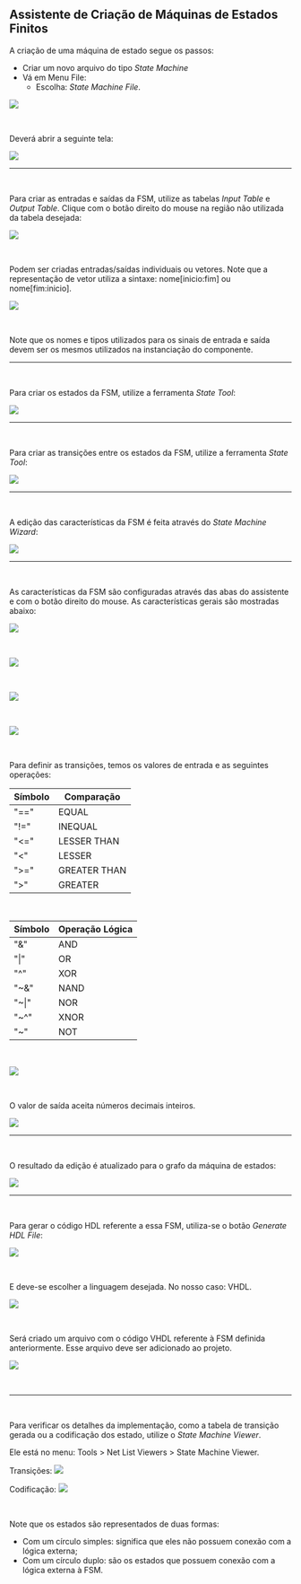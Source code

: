 ## Assistente de Criação de Máquinas de Estados Finitos

A criação de uma máquina de estado segue os passos:

-   Criar um novo arquivo do tipo _State Machine_
-   Vá em Menu File:
    -   Escolha: _State Machine File_.

![](../imagensQuartus/novaMaquinaEstado.png)

<br>

Deverá abrir a seguinte tela:

![](../imagensQuartus/telaCriarFSM-1.png)

***

<br>

Para criar as entradas e saídas da FSM, utilize as tabelas _Input Table_ e _Output Table_. Clique com o botão direito do mouse na região não utilizada da tabela desejada:

![](../imagensQuartus/telaCriarFSM-InputOutputTable-2A1.png)

<br>

Podem ser criadas entradas/saídas individuais ou vetores. Note que a representação de vetor utiliza a sintaxe: nome\[inicio:fim\] ou nome\[fim:inicio\].

![](../imagensQuartus/telaCriarFSM-InputOutputTable-2B.png)

<br>

Note que os nomes e tipos utilizados para os sinais de entrada e saída devem ser os mesmos utilizados na instanciação do componente.

***

<br>

Para criar os estados da FSM, utilize a ferramenta _State Tool_:

![](../imagensQuartus/telaCriarFSM-DetalhePainel-1A.png)

***

<br>

Para criar as transições entre os estados da FSM, utilize a ferramenta _State Tool_:

![](../imagensQuartus/telaCriarFSM-DetalhePainel-1B.png)

***

<br>

A edição das características da FSM é feita através do _State Machine Wizard_:

![](../imagensQuartus/telaCriarFSM-StateMachineWizard-1.png)

***

<br>

As características da FSM são configuradas através das abas do assistente e com o botão direito do mouse. As características gerais são mostradas abaixo:


![](../imagensQuartus/telaCriarFSM-StateMachineWizard-2.png)

<br>

![](../imagensQuartus/telaCriarFSM-StateMachineWizard-3.png)

<br>

![](../imagensQuartus/telaCriarFSM-StateMachineWizard-4.png)

<br>

![](../imagensQuartus/telaCriarFSM-StateMachineWizard-5.png)

<br>

Para definir as transições, temos os valores de entrada e as seguintes operações:

 Símbolo | Comparação
--------------|------------------------
 "==" | EQUAL
 "!=" | INEQUAL
 "<=" | LESSER THAN
 "<"  | LESSER
 ">=" | GREATER THAN
 ">"  | GREATER

<br>

 Símbolo | Operação Lógica
--------------|-------------------
 "&" | AND
 "\|" | OR
 "^" | XOR
 "~&" | NAND
 "~\|" | NOR
 "~^" | XNOR
 "~" | NOT

<br>

![](../imagensQuartus/telaCriarFSM-StateMachineWizard-6.png)

<br>

O valor de saída aceita números decimais inteiros.

![](../imagensQuartus/telaCriarFSM-StateMachineWizard-7.png)

***

<br>

O resultado da edição é atualizado para o grafo da máquina de estados:

![](../imagensQuartus/telaCriarFSM-grafo-1.png)

***

<br>

Para gerar o código HDL referente a essa FSM, utiliza-se o botão _Generate HDL File_:

![](../imagensQuartus/telaCriarFSM-GerarHDL-1.png)

<br>

E deve-se escolher a linguagem desejada. No nosso caso: VHDL.

![](../imagensQuartus/telaCriarFSM-GerarHDL-2.png)

<br>

Será criado um arquivo com o código VHDL referente à FSM definida anteriormente. Esse arquivo deve ser adicionado ao projeto.

![](../imagensQuartus/telaCriarFSM-GerarHDL-3.png)

<br>

***

<br>

Para verificar os detalhes da implementação, como a tabela de transição gerada ou a codificação dos estado, utilize o _State Machine Viewer_.

Ele está no menu: Tools > Net List Viewers > State Machine Viewer.

Transições:
![](../imagensQuartus/telaStateMachineViewer-1.png)

Codificação:
![](../imagensQuartus/telaStateMachineViewer-2.png)

<br>

Note que os estados são representados de duas formas:

-   Com um círculo simples: significa que eles não possuem conexão com a lógica externa;
-   Com um círculo duplo: são os estados que possuem conexão com a lógica externa à FSM.
